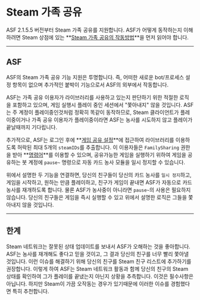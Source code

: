 # Steam 가족 공유

ASF 2.1.5.5 버전부터 Steam 가족 공유를 지원합니다. ASF가 어떻게 동작하는지 이해하려면 Steam 상점에 있는 **[Steam 가족 공유의 작동방법](https://store.steampowered.com/promotion/familysharing)**을 먼저 읽어야 합니다.

* * *

## ASF

ASF의 Steam 가족 공유 기능 지원은 투명합니다. 즉, 어떠한 새로운 bot/프로세스 설정 항목이 없으며 추가적인 붙박이 기능으로서 ASF의 외부에서 작동합니다.

ASF는 가족 공유 이용자가 라이브러리를 사용하고 있는지 판단하기 위한 적절한 로직을 포함하고 있으며, 게임 실행시 플레이 중인 세션에서 "쫓아내지" 않을 것입니다. ASF는 주 계정이 플레이중인것처럼 정확히 똑같이 동작하므로, Steam 클라이언트가 플레이중이거나 가족 공유 이용자가 플레이중이라면 ASF는 농사를 시도하지 않고 플레이가 끝날때까지 기다립니다.

추가적으로, ASF는 로그인 후에 **[게임 공유 설정](https://store.steampowered.com/account/managedevices)**에 접근하여 라이브러리를 이용하도록 허락된 최대 5개의 `steamIDs`를 추출합니다. 이 이용자들은 `FamilySharing` 권한을 받아 **[명령어](https://github.com/JustArchiNET/ArchiSteamFarm/wiki/Commands-ko-KR)**를 이용할 수 있으며, 공유가능한 게임을 실행하기 위하여 게임을 공유하는 봇 계정에 `pause~` 명령으로 자동 카드 농사 모듈을 일시 정지할 수 있습니다.

위에서 설명한 두 기능을 연결하면, 당신의 친구들이 당신의 카드 농사를 `일시 정지`하고, 게임을 시작하고, 원하는 만큼 플레이하고, 친구가 게임이 끝내면 ASF가 자동으로 카드 농사를 재개하도록 합니다. 물론 ASF가 농사중이 아니라면 `pause~`의 사용은 필요하지 않습니다. 당신의 친구들은 게임을 즉시 실행할 수 있고 위에서 설명한 로직은 그들을 쫓아내지 않을 것입니다.

* * *

## 한계

Steam 네트워크는 잘못된 상태 업데이트를 보내서 ASF가 오해하는 것을 좋아합니다. ASF는 농사를 재개해도 좋다고 믿을 것이고, 그 결과 당신의 친구를 너무 빨리 쫓아낼 것입니다. 이런 이슈를 해결하기 위해 당신의 친구를 Steam 친구 리스트에 추가하기를 권장합니다. 이렇게 하여 ASF는 Steam 네트워크 활동과 함께 당신의 친구의 Steam 상태를 확인하여 그가 플레이를 끝냈는지 아닌지 상황을 추측합니다. 이것은 필수사항은 아닙니다. 하지만 Steam이 가끔 오작동는 경우가 있기때문에 이러한 이슈를 경험했다면 특히 추천합니다.